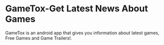 # GameTox-Get Latest News About Games
 GameTox is an android app that gives you information about latest games, Free Games and Game Trailers!.
